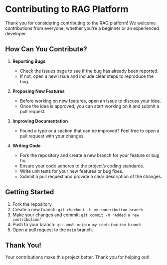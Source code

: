 
# Contributing to RAG Platform

Thank you for considering contributing to the RAG platform! We welcome contributions from everyone, whether you're a beginner or an experienced developer.

## How Can You Contribute?

1. **Reporting Bugs**
   - Check the issues page to see if the bug has already been reported.
   - If not, open a new issue and include clear steps to reproduce the bug.

2. **Proposing New Features**
   - Before working on new features, open an issue to discuss your idea.
   - Once the idea is approved, you can start working on it and submit a pull request.

3. **Improving Documentation**
   - Found a typo or a section that can be improved? Feel free to open a pull request with your changes.

4. **Writing Code**
   - Fork the repository and create a new branch for your feature or bug fix.
   - Ensure your code adheres to the project’s coding standards.
   - Write unit tests for your new features or bug fixes.
   - Submit a pull request and provide a clear description of the changes.

## Getting Started

1. Fork the repository.
2. Create a new branch: `git checkout -b my-contribution-branch`
3. Make your changes and commit: `git commit -m 'Added a new contribution'`
4. Push to your branch: `git push origin my-contribution-branch`
5. Open a pull request to the `main` branch.

## Thank You!

Your contributions make this project better. Thank you for helping out!
